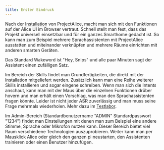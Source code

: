 ```yaml
---
title: Erster Eindruck
---
```


Nach der [Installation](https://ip-team5.intia.de/Installations-und-Bedienungsanleitung.html) von ProjectAlice, macht man sich mit den Funktionen auf der Alice UI im Browser vertraut. Schnell stellt man fest, dass das Projekt universell einsetzbar und für ein ganzes Smarthome gedacht ist. So kann man zum Beispiel mehrere Sprachassistenten mit ProjectAlice ausstatten und miteinander verknüpfen und mehrere Räume einrichten mit anderen smarten Geräten.

Das Standard Wakeword ist "Hey, Snips" und alle paar Minuten sagt der Assistent einen zufälligen Satz.

Im Bereich der Skills findet man Grundfertigkeiten, die direkt mit der Installation mitgeliefert werden. Zusätzlich kann man eine Reihe weiterer Skills installieren und sogar eingene schreiben. Wenn man sich die Intents anschaut, kann man mit der Maus über die einzelnen Funktionen drüber hovern und man erhält einen Vorschlag,
was man den Sprachassistenten fragen könnte. Leider ist nicht jeder ASR zuverlässig und man muss seine Frage mehrmals wiederholen. Mehr dazu im [Testlabor](https://ip-team5.intia.de/dokumentation.html).

Im Admin-Bereich (Standardbenutzername "ADMIN" Standardpasswort "1234") findet man Einstellungen mit denen man zum Beispiel eine andere Stimme, Sprache oder Mikrofon nutzen kann. Dieser Bereich bietet viel Raum verschiedene Technologien auszuprobieren.
Weiter kann man per Mausklick Alice oder gleich den ganzen pi neustarten, den Assistenten trainieren oder einen Benutzer hinzufügen.

